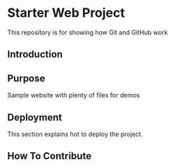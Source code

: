 # Starter Web Project
This repository is for showing how Git and GitHub work

## Introduction

## Purpose
Sample website with plenty of files for demos

## Deployment
This section explains hot to deploy the project.

## How To Contribute